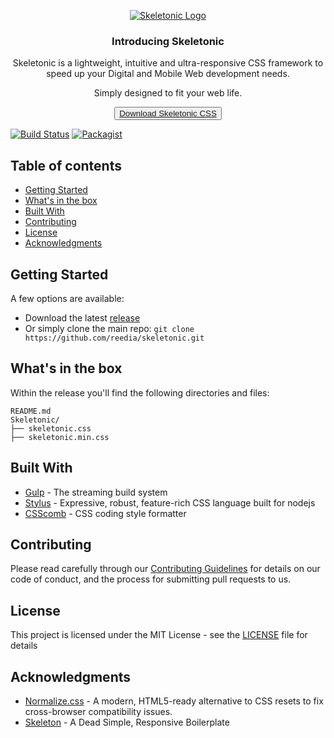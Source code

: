 <p align="center">
	<a href="https://skeletonic.io">
		<img src="https://github.com/reedia/skeletonic/raw/master/images/skeletonic.png" alt="Skeletonic Logo"  />
	</a>  
</p>

<h3 align="center">Introducing Skeletonic</h3>

<p align="center">Skeletonic is a lightweight, intuitive and ultra-responsive CSS framework to speed up your Digital and Mobile Web development needs.</p>
<p align="center">Simply designed to fit your web life.</p>
<p align="center">
<button name="button"><a href="https://github.com/reedia/skeletonic/archive/v0.0.1.zip">Download Skeletonic CSS</a></button></p>

[![Build Status](https://travis-ci.org/reedia/skeletonic.svg?branch=master)](https://travis-ci.org/reedia/skeletonic)
[![Packagist](https://img.shields.io/badge/license-MIT-blue.svg)](https://skeletonic.github.io/license)

## Table of contents

-   [Getting Started](#getting-started)
-   [What's in the box](#whats-in-the-box)
-   [Built With](#built-with)
-   [Contributing](#contributing)
-   [License](#license)
-   [Acknowledgments](#acknowledgments)

## Getting Started

A few options are available:

-   Download the latest [release](https://github.com/reedia/skeletonic/archive/v0.0.1.zip)
-   Or simply clone the main repo: `git clone https://github.com/reedia/skeletonic.git`

## What's in the box

Within the release you'll find the following directories and files:

```
README.md
Skeletonic/
├── skeletonic.css
├── skeletonic.min.css
```

## Built With
-   [Gulp](https://gulpjs.com/) - The streaming build system
-   [Stylus](http://stylus-lang.com/) - Expressive, robust, feature-rich CSS language built for nodejs
-   [CSScomb](http://csscomb.com/) - CSS coding style formatter

## Contributing

Please read carefully through our [Contributing Guidelines](https://github.com/reedia/skeletonic/blob/master/CONTRIBUTING.md) for details on our code of conduct, and the process for submitting pull requests to us.

## License

This project is licensed under the MIT License - see the [LICENSE](https://github.com/reedia/skeletonic/blob/master/LICENSE) file for details

## Acknowledgments
-   [Normalize.css](http://necolas.github.io/normalize.css/) - A modern, HTML5-ready alternative to CSS resets to fix cross-browser compatibility issues.
-   [Skeleton](http://www.getskeleton.com) - A Dead Simple, Responsive Boilerplate
